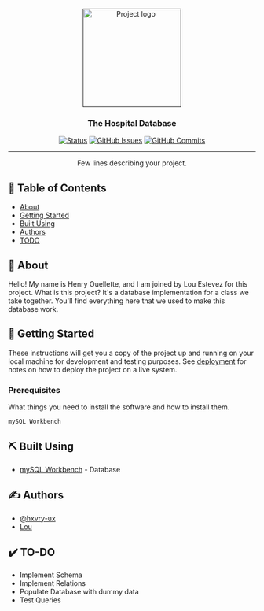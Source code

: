 <p align="center">
  <a href="" rel="noopener">
 <img width=200px height=200px src="https://image.flaticon.com/icons/svg/103/103364.svg" alt="Project logo"></a>
</p>

<h3 align="center">The Hospital Database</h3>

<div align="center">

[![Status](https://img.shields.io/badge/status-active-success.svg)]()
[![GitHub Issues](https://img.shields.io/github/issues/hxvry-ux/Hospital-Database.svg)](https://github.com/hxvry-ux/Hospital-Database/issues)
[![GitHub Commits](https://img.shields.io/github/commits/micromatch/micromatch/hxvry-ux/Hospital-Database.svg)](https://github.com/hxvry-ux/Hospital-Database/commits)

</div>

---

<p align="center"> Few lines describing your project.
    <br> 
</p>

## 📝 Table of Contents

- [About](#about)
- [Getting Started](#getting_started)
- [Built Using](#built_using)
- [Authors](#authors)
- [TODO](#todo)

## 🧐 About <a name = "about"></a>

Hello! My name is Henry Ouellette, and I am joined by Lou Estevez for this project. What is this project? It's a database implementation for a class we take together. You'll find everything here that we used to make this database work.

## 🏁 Getting Started <a name = "getting_started"></a>

These instructions will get you a copy of the project up and running on your local machine for development and testing purposes. See [deployment](#deployment) for notes on how to deploy the project on a live system.

### Prerequisites

What things you need to install the software and how to install them.

```
mySQL Workbench
```

## ⛏️ Built Using <a name = "built_using"></a>

- [mySQL Workbench](https://www.mysql.com/products/workbench/) - Database

## ✍️ Authors <a name = "authors"></a>

- [@hxvry-ux](https://github.com/hxvry-ux)
- [Lou](https://google.com/)

## ✔️ TO-DO <a name = "todo"></a>

- Implement Schema
- Implement Relations
- Populate Database with dummy data
- Test Queries